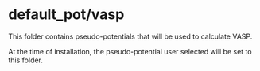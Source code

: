 # default_pot/vasp

This folder contains pseudo-potentials that will be used to calculate VASP.

At the time of installation, the pseudo-potential user selected will be set to this folder.